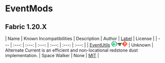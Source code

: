 # EventMods
## Fabric 1.20.X

| Name | Known Incompatibilities | Description | Author | [Label](/README.md#labels) | License |
| --- | :---: | :---: | :---: | :---: | :---: | :---: |
| [EventUtils](https://modrinth.com/mod/alerts) [![Modrinth Logo](https://raw.githubusercontent.com/TheUsefulLists/assets/main/Images/Platform_Icons/Modrinth.png)](https://modrinth.com/mod/alternate-current)[![CurseForge Logo](https://raw.githubusercontent.com/TheUsefulLists/assets/main/Images/Platform_Icons/CurseForge.png)](https://www.curseforge.com/minecraft/mc-mods/alternate-current)[![GitHub Logo](https://raw.githubusercontent.com/TheUsefulLists/assets/main/Images/Platform_Icons/Github.png)](https://github.com/SpaceWalkerRS/alternate-current)   | Unknown | Alternate Current is an efficient and non-locational redstone dust implementation. | Space Walker | None | [MIT](/licenses/Licenses.md#mit) |
